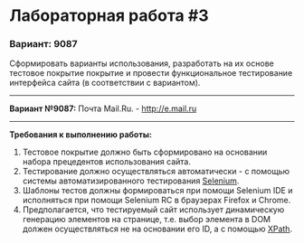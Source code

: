 # Лабораторная работа #3
### Вариант: 9087

Сформировать варианты использования, разработать на их основе тестовое покрытие покрытие и провести функциональное тестирование интерфейса сайта (в соответствии с вариантом).
***
__Вариант №9087:__ Почта Mail.Ru. - http://e.mail.ru
***

__Требования к выполнению работы:__

1. Тестовое покрытие должно быть сформировано на основании набора прецедентов использования сайта.
2. Тестирование должно осуществляться автоматически - с помощью системы автоматизированного тестирования [Selenium](https://www.selenium.dev/).
3. Шаблоны тестов должны формироваться при помощи Selenium IDE и исполняться при помощи Selenium RC в браузерах Firefox и Chrome.
4. Предполагается, что тестируемый сайт использует динамическую генерацию элементов на странице, т.е. выбор элемента в DOM должен осуществляться не на основании его ID, а с помощью [XPath](https://ru.wikipedia.org/wiki/XPath).
